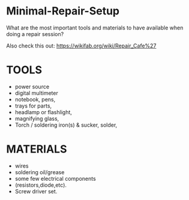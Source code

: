 # Minimal-Repair-Setup
What are the most important tools and materials to have available when doing a repair session?

Also check this out: https://wikifab.org/wiki/Repair_Cafe%27

# TOOLS
- power source
- digital multimeter
- notebook, pens,
- trays for parts,
- headlamp or flashlight,
- magnifying glass,
- Torch / soldering iron(s) & sucker, solder,

# MATERIALS
- wires
- soldering oil/grease
- some few electrical components
- (resistors,diode,etc).
- Screw driver set.


